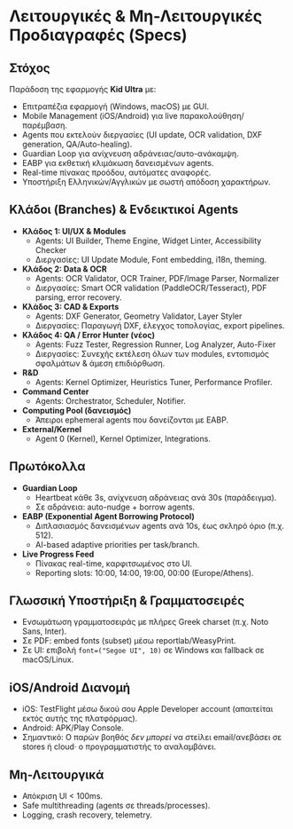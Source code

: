 
# Λειτουργικές & Μη-Λειτουργικές Προδιαγραφές (Specs)

## Στόχος
Παράδοση της εφαρμογής **Kid Ultra** με:
- Επιτραπέζια εφαρμογή (Windows, macOS) με GUI.
- Mobile Management (iOS/Android) για live παρακολούθηση/παρέμβαση.
- Agents που εκτελούν διεργασίες (UI update, OCR validation, DXF generation, QA/Auto-healing).
- Guardian Loop για ανίχνευση αδράνειας/αυτο-ανάκαμψη.
- EABP για εκθετική κλιμάκωση δανεισμένων agents.
- Real-time πίνακας προόδου, αυτόματες αναφορές.
- Υποστήριξη Ελληνικών/Αγγλικών με σωστή απόδοση χαρακτήρων.

## Κλάδοι (Branches) & Ενδεικτικοί Agents
- **Κλάδος 1: UI/UX & Modules**
  - Agents: UI Builder, Theme Engine, Widget Linter, Accessibility Checker
  - Διεργασίες: UI Update Module, Font embedding, i18n, theming.
- **Κλάδος 2: Data & OCR**
  - Agents: OCR Validator, OCR Trainer, PDF/Image Parser, Normalizer
  - Διεργασίες: Smart OCR validation (PaddleOCR/Tesseract), PDF parsing, error recovery.
- **Κλάδος 3: CAD & Exports**
  - Agents: DXF Generator, Geometry Validator, Layer Styler
  - Διεργασίες: Παραγωγή DXF, έλεγχος τοπολογίας, export pipelines.
- **Κλάδος 4: QA / Error Hunter (νέος)**
  - Agents: Fuzz Tester, Regression Runner, Log Analyzer, Auto-Fixer
  - Διεργασίες: Συνεχής εκτέλεση όλων των modules, εντοπισμός σφαλμάτων & άμεση επιδιόρθωση.
- **R&D**
  - Agents: Kernel Optimizer, Heuristics Tuner, Performance Profiler.
- **Command Center**
  - Agents: Orchestrator, Scheduler, Notifier.
- **Computing Pool (δανεισμός)**
  - Άπειροι ephemeral agents που δανείζονται με EABP.
- **External/Kernel**
  - Agent 0 (Kernel), Kernel Optimizer, Integrations.

## Πρωτόκολλα
- **Guardian Loop**
  - Heartbeat κάθε 3s, ανίχνευση αδράνειας ανά 30s (παράδειγμα).
  - Σε αδράνεια: auto-nudge + borrow agents.
- **EABP (Exponential Agent Borrowing Protocol)**
  - Διπλασιασμός δανεισμένων agents ανά 10s, έως σκληρό όριο (π.χ. 512).
  - AI-based adaptive priorities per task/branch.
- **Live Progress Feed**
  - Πίνακας real-time, καρφιτσωμένος στο UI.
  - Reporting slots: 10:00, 14:00, 19:00, 00:00 (Europe/Athens).

## Γλωσσική Υποστήριξη & Γραμματοσειρές
- Ενσωμάτωση γραμματοσειράς με πλήρες Greek charset (π.χ. Noto Sans, Inter).
- Σε PDF: embed fonts (subset) μέσω reportlab/WeasyPrint.
- Σε UI: επιβολή `font=("Segoe UI", 10)` σε Windows και fallback σε macOS/Linux.

## iOS/Android Διανομή
- iOS: TestFlight μέσω δικού σου Apple Developer account (απαιτείται εκτός αυτής της πλατφόρμας).
- Android: APK/Play Console.
- Σημαντικό: Ο παρών βοηθός *δεν μπορεί* να στείλει email/ανεβάσει σε stores ή cloud· ο προγραμματιστής το αναλαμβάνει.

## Μη-Λειτουργικά
- Απόκριση UI < 100ms.
- Safe multithreading (agents σε threads/processes).
- Logging, crash recovery, telemetry.
